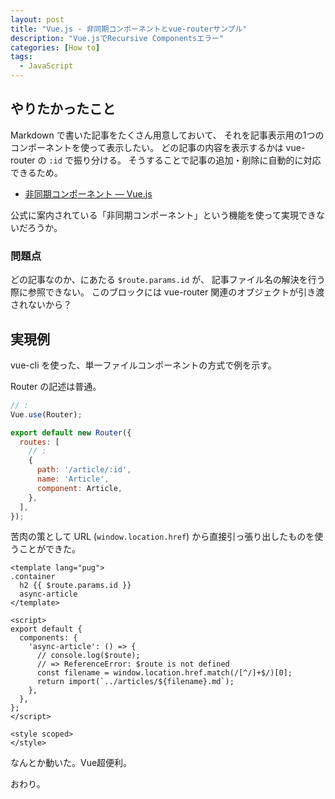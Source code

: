 ```yaml
---
layout: post
title: "Vue.js - 非同期コンポーネントとvue-routerサンプル"
description: "Vue.jsでRecursive Componentsエラー"
categories: [How to]
tags:
  - JavaScript
---
```


## やりたかったこと

Markdown で書いた記事をたくさん用意しておいて、
それを記事表示用の1つのコンポーネントを使って表示したい。
どの記事の内容を表示するかは vue-router の `:id` で振り分ける。
そうすることで記事の追加・削除に自動的に対応できるため。

- [非同期コンポーネント — Vue\.js](https://jp.vuejs.org/v2/guide/components.html#非同期コンポーネント)

公式に案内されている「非同期コンポーネント」という機能を使って実現できないだろうか。


### 問題点

どの記事なのか、にあたる `$route.params.id` が、
記事ファイル名の解決を行う際に参照できない。
このブロックには vue-router 関連のオブジェクトが引き渡されないから？


## 実現例

vue-cli を使った、単一ファイルコンポーネントの方式で例を示す。

Router の記述は普通。

```js
// :
Vue.use(Router);

export default new Router({
  routes: [
    // :
    {
      path: '/article/:id',
      name: 'Article',
      component: Article,
    },
  ],
});
```

苦肉の策として URL (`window.location.href`) から直接引っ張り出したものを使うことができた。

```jade
<template lang="pug">
.container
  h2 {{ $route.params.id }}
  async-article
</template>

<script>
export default {
  components: {
    'async-article': () => {
      // console.log($route);
      // => ReferenceError: $route is not defined
      const filename = window.location.href.match(/[^/]+$/)[0];
      return import(`../articles/${filename}.md`);
    },
  },
};
</script>

<style scoped>
</style>
```

なんとか動いた。Vue超便利。

おわり。
